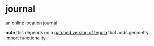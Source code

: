 # journal

an online location journal

**note** this depends on a [patched version of tegola](https://github.com/apt4105/tegola/tree/sdhacks)
that adds geometry import functionality.
